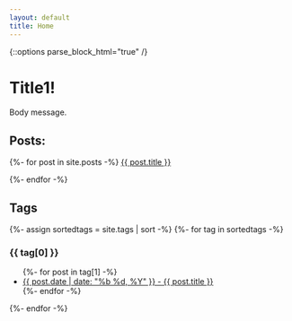 ```yaml
---
layout: default
title: Home
---
```

{::options parse_block_html="true" /}

<h1>Title1!</h1>

Body message.

<h2>Posts:</h2>

{%- for post in site.posts -%}
<a href="{{ post.url }}/">{{ post.title }}</a>

{%- endfor -%}

<h2>Tags</h2>

{%- assign sortedtags = site.tags | sort -%}
{%- for tag in sortedtags -%}
<h3 id="tag_header">{{ tag[0] }}</h3>
<ul>
{%- for post in tag[1] -%}
<li><a href="{{ post.url }}">
{{ post.date | date: "%b %d, %Y" }} - {{ post.title }}
</a></li>
{%- endfor -%}
</ul>
{%- endfor -%}